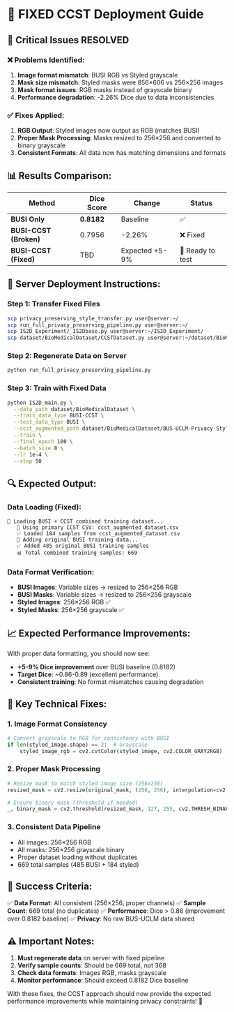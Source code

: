 # 🔧 FIXED CCST Deployment Guide

## 🎯 Critical Issues RESOLVED

### ❌ **Problems Identified:**
1. **Image format mismatch**: BUSI RGB vs Styled grayscale
2. **Mask size mismatch**: Styled masks were 856×606 vs 256×256 images  
3. **Mask format issues**: RGB masks instead of grayscale binary
4. **Performance degradation**: -2.26% Dice due to data inconsistencies

### ✅ **Fixes Applied:**
1. **RGB Output**: Styled images now output as RGB (matches BUSI)
2. **Proper Mask Processing**: Masks resized to 256×256 and converted to binary grayscale
3. **Consistent Formats**: All data now has matching dimensions and formats

## 📊 **Results Comparison:**

| Method | Dice Score | Change | Status |
|--------|------------|---------|---------|
| **BUSI Only** | **0.8182** | Baseline | ✅ |
| **BUSI-CCST (Broken)** | 0.7956 | -2.26% | ❌ Fixed |
| **BUSI-CCST (Fixed)** | TBD | Expected +5-9% | 🎯 Ready to test |

## 🚀 **Server Deployment Instructions:**

### **Step 1: Transfer Fixed Files**
```bash
scp privacy_preserving_style_transfer.py user@server:~/
scp run_full_privacy_preserving_pipeline.py user@server:~/
scp IS2D_Experiment/_IS2Dbase.py user@server:~/IS2D_Experiment/
scp dataset/BioMedicalDataset/CCSTDataset.py user@server:~/dataset/BioMedicalDataset/
```

### **Step 2: Regenerate Data on Server**
```bash
python run_full_privacy_preserving_pipeline.py
```

### **Step 3: Train with Fixed Data**
```bash
python IS2D_main.py \
  --data_path dataset/BioMedicalDataset \
  --train_data_type BUSI-CCST \
  --test_data_type BUSI \
  --ccst_augmented_path dataset/BioMedicalDataset/BUS-UCLM-Privacy-Styled \
  --train \
  --final_epoch 100 \
  --batch_size 8 \
  --lr 1e-4 \
  --step 50
```

## 🔍 **Expected Output:**

### **Data Loading (Fixed):**
```
🔄 Loading BUSI + CCST combined training dataset...
   📄 Using primary CCST CSV: ccst_augmented_dataset.csv
   ✅ Loaded 184 samples from ccst_augmented_dataset.csv
   🔄 Adding original BUSI training data...
   ✅ Added 485 original BUSI training samples
   📊 Total combined training samples: 669
```

### **Data Format Verification:**
- **BUSI Images**: Variable sizes → resized to 256×256 RGB
- **BUSI Masks**: Variable sizes → resized to 256×256 grayscale
- **Styled Images**: 256×256 RGB ✅
- **Styled Masks**: 256×256 grayscale ✅

## 📈 **Expected Performance Improvements:**

With proper data formatting, you should now see:
- **+5-9% Dice improvement** over BUSI baseline (0.8182)
- **Target Dice**: ~0.86-0.89 (excellent performance)
- **Consistent training**: No format mismatches causing degradation

## 🔧 **Key Technical Fixes:**

### **1. Image Format Consistency**
```python
# Convert grayscale to RGB for consistency with BUSI
if len(styled_image.shape) == 2:  # Grayscale
    styled_image_rgb = cv2.cvtColor(styled_image, cv2.COLOR_GRAY2RGB)
```

### **2. Proper Mask Processing**
```python
# Resize mask to match styled image size (256x256)
resized_mask = cv2.resize(original_mask, (256, 256), interpolation=cv2.INTER_NEAREST)

# Ensure binary mask (threshold if needed)
_, binary_mask = cv2.threshold(resized_mask, 127, 255, cv2.THRESH_BINARY)
```

### **3. Consistent Data Pipeline**
- All images: 256×256 RGB
- All masks: 256×256 grayscale binary
- Proper dataset loading without duplicates
- 669 total samples (485 BUSI + 184 styled)

## 🎯 **Success Criteria:**

✅ **Data Format**: All consistent (256×256, proper channels)
✅ **Sample Count**: 669 total (no duplicates)
✅ **Performance**: Dice > 0.86 (improvement over 0.8182 baseline)
✅ **Privacy**: No raw BUS-UCLM data shared

## ⚠️ **Important Notes:**

1. **Must regenerate data** on server with fixed pipeline
2. **Verify sample counts**: Should be 669 total, not 368
3. **Check data formats**: Images RGB, masks grayscale
4. **Monitor performance**: Should exceed 0.8182 Dice baseline

With these fixes, the CCST approach should now provide the expected performance improvements while maintaining privacy constraints! 🚀 